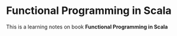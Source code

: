 # Functional Programming in Scala

This is a learning notes on book __Functional Programming in Scala__
